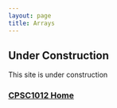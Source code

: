 ```yaml
---
layout: page
title: Arrays
---
```



## Under Construction
This site is under construction

### [CPSC1012 Home](../)